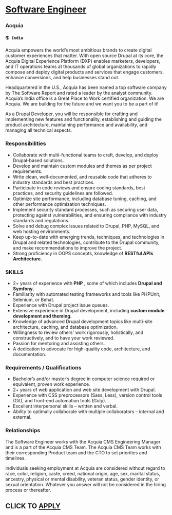 # [Software Engineer](https://www.remotewlb.com/apply/software-engineer-78409)  
### Acquia  
#### `🌎 India`  

Acquia empowers the world’s most ambitious brands to create digital customer experiences that matter. With open source Drupal at its core, the Acquia Digital Experience Platform (DXP) enables marketers, developers, and IT operations teams at thousands of global organizations to rapidly compose and deploy digital products and services that engage customers, enhance conversions, and help businesses stand out.

Headquartered in the U.S., Acquia has been named a top software company by The Software Report and rated a leader by the analyst community. Acquia’s India office is a Great Place to Work certified organization. We are Acquia. We are building for the future and we want you to be a part of it!

As a Drupal Developer, you will be responsible for crafting and implementing new features and functionality, establishing and guiding the product architecture, maintaining performance and availability, and managing all technical aspects.

### Responsibilities

  * Collaborate with multi-functional teams to craft, develop, and deploy Drupal-based solutions.
  * Develop and maintain custom modules and themes as per project requirements.
  * Write clean, well-documented, and reusable code that adheres to industry standards and best practices.
  * Participate in code reviews and ensure coding standards, best practices, and security guidelines are followed.
  * Optimize site performance, including database tuning, caching, and other performance optimization techniques.
  * Implement security standard processes, such as securing user data, protecting against vulnerabilities, and ensuring compliance with industry standards and regulations.
  * Solve and debug complex issues related to Drupal, PHP, MySQL, and web hosting environments.
  * Keep up-to-date with emerging trends, techniques, and technologies in Drupal and related technologies, contribute to the Drupal community, and make recommendations to improve the project.
  * Strong proficiency in OOPS concepts, knowledge of **RESTful APIs Architecture.**

### SKILLS

  * 2+ years of experience with **PHP** , some of which includes **Drupal and Symfony.**
  * Familiarity with automated testing frameworks and tools like PHPUnit, Selenium, or Behat.
  * Experience with Drupal project issue queues.
  * Extensive experience in Drupal development, including **custom module development and theming.**
  * Knowledge of advanced Drupal development topics like multi-site architecture, caching, and database optimization.
  * Willingness to review others' work rigorously, holistically, and constructively, and to have your work reviewed.
  * Passion for mentoring and assisting others.
  * A dedication to advocate for high-quality code, architecture, and documentation.

### Requirements / Qualifications

  * Bachelor’s and/or master’s degree in computer science required or equivalent, proven work experience.
  * 2+ years of web application and web site development with Drupal.
  * Experience with CSS preprocessors (Sass, Less), version control tools (Git), and front-end automation tools (Gulp).
  * Excellent interpersonal skills – written and verbal.
  * Ability to optimally collaborate with multiple collaborators – internal and external.

### Relationships

The Software Engineer works with the Acquia CMS Engineering Manager and is a part of the Acquia CMS Team. The Acquia CMS Team works with their corresponding Product team and the CTO to set priorities and timelines.

Individuals seeking employment at Acquia are considered without regard to race, color, religion, caste, creed, national origin, age, sex, marital status, ancestry, physical or mental disability, veteran status, gender identity, or sexual orientation. Whatever you answer will not be considered in the hiring process or thereafter.

  
## CLICK TO [APPLY](https://www.remotewlb.com/apply/software-engineer-78409)

